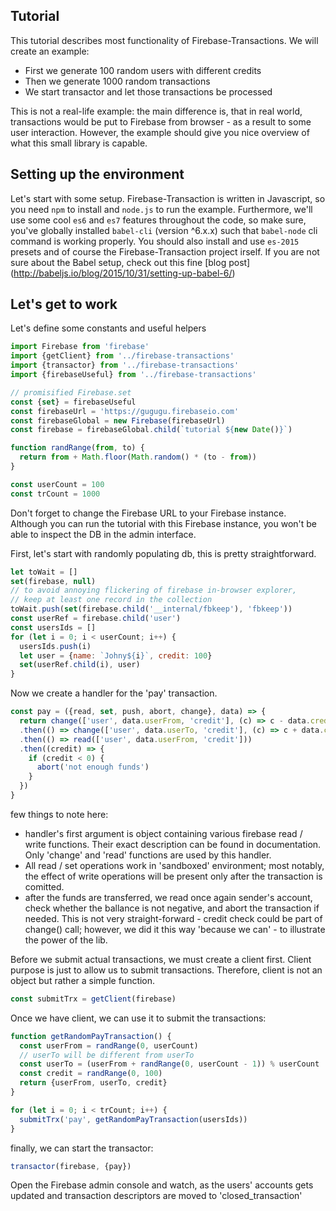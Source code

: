 ## Tutorial

This tutorial describes most functionality of Firebase-Transactions. We will create an example:

- First we generate 100 random users with different credits
- Then we generate 1000 random transactions
- We start transactor and let those transactions be processed

This is not a real-life example: the main difference is, that in real world, transactions
would be put to Firebase from browser - as a result to some user interaction. However, the example
should give you nice overview of what this small library is capable.

## Setting up the environment

Let's start with some setup. Firebase-Transaction is written in Javascript, so you need `npm` to
install and `node.js` to run the example. Furthermore, we'll use some cool `es6` and `es7` features
throughout the code, so make sure, you've globally installed `babel-cli` (version ^6.x.x) such that
`babel-node` cli command is working properly. You should also install and use `es-2015` presets and
of course the Firebase-Transaction project irself. If you are not sure about the Babel setup, check
out this fine [blog post] (http://babeljs.io/blog/2015/10/31/setting-up-babel-6/)

## Let's get to work

Let's define some constants and useful helpers

```javascript
import Firebase from 'firebase'
import {getClient} from '../firebase-transactions'
import {transactor} from '../firebase-transactions'
import {firebaseUseful} from '../firebase-transactions'

// promisified Firebase.set
const {set} = firebaseUseful
const firebaseUrl = 'https://gugugu.firebaseio.com'
const firebaseGlobal = new Firebase(firebaseUrl)
const firebase = firebaseGlobal.child(`tutorial ${new Date()}`)

function randRange(from, to) {
  return from + Math.floor(Math.random() * (to - from))
}

const userCount = 100
const trCount = 1000
```

Don't forget to change the Firebase URL to your Firebase instance. Although you can run the tutorial
with this Firebase instance, you won't be able to inspect the DB in the admin interface.

First, let's start with randomly populating db, this is pretty straightforward.
```javascript
let toWait = []
set(firebase, null)
// to avoid annoying flickering of firebase in-browser explorer,
// keep at least one record in the collection
toWait.push(set(firebase.child('__internal/fbkeep'), 'fbkeep'))
const userRef = firebase.child('user')
const usersIds = []
for (let i = 0; i < userCount; i++) {
  usersIds.push(i)
  let user = {name: `Johny${i}`, credit: 100}
  set(userRef.child(i), user)
}
```

Now we create a handler for the 'pay' transaction.
```javascript
const pay = ({read, set, push, abort, change}, data) => {
  return change(['user', data.userFrom, 'credit'], (c) => c - data.credit)
  .then(() => change(['user', data.userTo, 'credit'], (c) => c + data.credit))
  .then(() => read(['user', data.userFrom, 'credit']))
  .then((credit) => {
    if (credit < 0) {
      abort('not enough funds')
    }
  })
}
```
few things to note here:
- handler's first argument is object containing various firebase read / write functions. Their exact
  description can be found in documentation. Only 'change' and 'read' functions are used by this
  handler.
- All read / set operations work in 'sandboxed' environment; most notably, the effect of write
  operations will be present only after the transaction is comitted.
- after the funds are transferred, we read once again sender's account, check whether the ballance is not negative, and abort
  the transaction if needed. This is not very straight-forward - credit check could be part of
  change() call; however, we did it this way 'because we can' - to illustrate the power of the lib.

Before we submit actual transactions, we must create a client first. Client purpose is just to
allow us to submit transactions. Therefore, client is not an object but rather a simple function.
```javascript
const submitTrx = getClient(firebase)
```

Once we have client, we can use it to submit the transactions:
```javascript
function getRandomPayTransaction() {
  const userFrom = randRange(0, userCount)
  // userTo will be different from userTo
  const userTo = (userFrom + randRange(0, userCount - 1)) % userCount
  const credit = randRange(0, 100)
  return {userFrom, userTo, credit}
}

for (let i = 0; i < trCount; i++) {
  submitTrx('pay', getRandomPayTransaction(usersIds))
}
```

finally, we can start the transactor:
```javascript
transactor(firebase, {pay})
```

Open the Firebase admin console and watch, as the users' accounts gets updated and transaction
descriptors are moved to 'closed_transaction'


